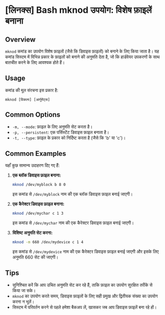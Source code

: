 # [लिनक्स] Bash mknod उपयोग: विशेष फ़ाइलें बनाना

## Overview
`mknod` कमांड का उपयोग विशेष फ़ाइलों (जैसे कि डिवाइस फ़ाइलों) को बनाने के लिए किया जाता है। यह कमांड सिस्टम में विभिन्न प्रकार के फ़ाइलों को बनाने की अनुमति देता है, जो कि हार्डवेयर उपकरणों के साथ बातचीत करने के लिए आवश्यक होते हैं।

## Usage
कमांड की मूल संरचना इस प्रकार है:

```
mknod [विकल्प] [आर्गुमेंट्स]
```

## Common Options
- `-m, --mode`: फ़ाइल के लिए अनुमति सेट करता है।
- `-p, --persistent`: एक पर्सिस्टेंट डिवाइस फ़ाइल बनाता है।
- `-t, --type`: फ़ाइल के प्रकार को निर्दिष्ट करता है (जैसे कि 'b' या 'c')।

## Common Examples
यहाँ कुछ सामान्य उदाहरण दिए गए हैं:

1. **एक ब्लॉक डिवाइस फ़ाइल बनाना:**
   ```bash
   mknod /dev/myblock b 8 0
   ```
   इस कमांड से `/dev/myblock` नाम की एक ब्लॉक डिवाइस फ़ाइल बनाई जाएगी।

2. **एक कैरेक्टर डिवाइस फ़ाइल बनाना:**
   ```bash
   mknod /dev/mychar c 1 3
   ```
   इस कमांड से `/dev/mychar` नाम की एक कैरेक्टर डिवाइस फ़ाइल बनाई जाएगी।

3. **विशिष्ट अनुमति सेट करना:**
   ```bash
   mknod -m 660 /dev/mydevice c 1 4
   ```
   इस कमांड से `/dev/mydevice` नाम की एक कैरेक्टर डिवाइस फ़ाइल बनाई जाएगी और इसके लिए अनुमति 660 सेट की जाएगी।

## Tips
- सुनिश्चित करें कि आप उचित अनुमति सेट कर रहे हैं, ताकि फ़ाइल का उपयोग सुरक्षित तरीके से किया जा सके।
- `mknod` का उपयोग करते समय, डिवाइस फ़ाइलों के लिए सही प्रमुख और द्वितीयक संख्या का उपयोग करना न भूलें।
- सिस्टम में परिवर्तन करने से पहले हमेशा बैकअप लें, खासकर जब आप डिवाइस फ़ाइलें बना रहे हों।
